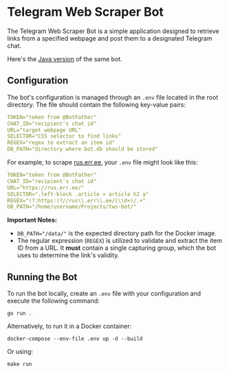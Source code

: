 # Telegram Web Scraper Bot

The Telegram Web Scraper Bot is a simple application designed to retrieve links from a specified webpage and post them to a designated Telegram chat.

Here's the [Java version](https://github.com/parfentjev/tws-bot/tree/java-1.0.0-SNAPSHOT) of the same bot.

## Configuration

The bot's configuration is managed through an `.env` file located in the root directory. The file should contain the following key-value pairs:

```yaml
TOKEN="token from @BotFather"
CHAT_ID="recipient's chat id"
URL="target webpage URL"
SELECTOR="CSS selector to find links"
REGEX="regex to extract an item id"
DB_PATH="directory where bot.db should be stored"
```

For example, to scrape [rus.err.ee](https://rus.err.ee/), your `.env` file might look like this:

```yaml
TOKEN="token from @BotFather"
CHAT_ID="recipient's chat id"
URL="https://rus.err.ee/"
SELECTOR=".left-block .article > article h2 a"
REGEX="(?:https:)?//rus\\.err\\.ee/(\\d+)/.+"
DB_PATH="/home/username/Projects/tws-bot/"
```

**Important Notes:**

- `DB_PATH="/data/"` is the expected directory path for the Docker image.
- The regular expression (`REGEX`) is utilized to validate and extract the item ID from a URL. It **must** contain a single capturing group, which the bot uses to determine the link's validity.

## Running the Bot

To run the bot locally, create an `.env` file with your configuration and execute the following command:

```shell
go run .
```

Alternatively, to run it in a Docker container:

```shell
docker-compose --env-file .env up -d --build
```

Or using:

```shell
make run
```
